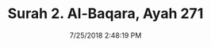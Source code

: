 ---
title       : "Surah 2. Al-Baqara, Ayah 271"
date        : 7/25/2018 2:48:19 PM
draft       : false
type        : "quran"
layout      : "compare"
BookCode    : "CMP"
SurahNumber : "2"
AyahNumber  : "271"
TotalAyah   : "286"
---